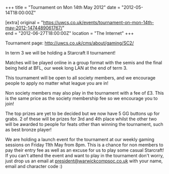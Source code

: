 +++
title = "Tournament on Mon 14th May 2012"
date = "2012-05-14T18:00:00Z"

[extra]
original = "https://uwcs.co.uk/events/tournament-on-mon-14th-may-2012-1474489061767/"    
end = "2012-06-27T18:00:00Z"
location = "The Internet"
+++

Tournament page: <http://uwcs.co.uk/cms/about/gaming/SC2/>

In term 3 we will be holding a Starcraft II tournament\!

Matches will be played online in a group format with the semis and the final being held at BFL, our week long LAN at the end of term 3.

This tournament will be open to all society members, and we encourage people to apply no matter what league you are in\!

Non society members may also play in the tournament with a fee of £3. This is the same price as the society membership fee so we encourage you to join\!

The top prizes are yet to be decided but we now have 5 GG buttons up for grabs. 2 of these will be prizes for 3rd and 4th place whilst the other two will be awarded to people for feats other than winning the tournament, such as best bronze player\!

We are holding a launch event for the tournament at our weekly gaming sessions on Friday 11th May from 8pm. This is a chance for non members to pay their entry fee as well as an excuse for us to play some casual Starcraft\! If you can't attend the event and want to play in the tournament don't worry, just drop us an email at president@warwickcompsoc.co.uk with your name, email and character code :)

